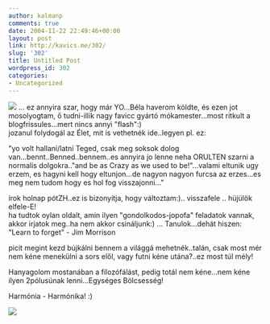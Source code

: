 ```yaml
---
author: kalmanp
comments: true
date: 2004-11-22 22:49:46+00:00
layout: post
link: http://kavics.me/302/
slug: '302'
title: Untitled Post
wordpress_id: 302
categories:
- Uncategorized
---
```


![](http://kavics.freeblog.hu/Files/karikatura.JPG) ... ez annyira szar, hogy már YO...Béla haverom köldte, és ezen jot mosolyogtam, ő tudni-illik nagy favicc gyártó mókamester...most ritkult a blogfrissules...mert nincs annyi "flash":)  
jozanul folydogál az Élet, mit is vethetnék ide..legyen pl. ez:




"yo volt hallani/latni Teged, csak meg soksok dolog van...bennt..Benned..bennem..es annyira jo lenne neha ORULTEN szarni a normalis dolgokra.."and be as Crazy as we used to be!"...valami eltunik ugy erzem, es hagyni kell hogy eltunjon...de nagyon nagyon furcsa az erzes...es meg nem tudom hogy es hol fog visszajonni..."




írok holnap pótZH..ez is bizonyítja, hogy változtam:).. visszafele .. hüjülök elfele-E!  
ha tudtok oylan oldalt, amin ilyen "gondolkodos-jopofa" feladatok vannak, akkor irjatok meg..ha nem akkor csináljunk:) ... Tanulok...dehát hiszen: "Learn to forget" - Jim Morrison




picit megint kezd bújkálni bennem a világgá mehetnék..talán, csak most mér nem kéne menekülni a sors elől, vagy futni kéne utána?..ez most túl mély!




Hanyagolom mostanában a filozófálást, pedig totál nem kéne...nem kéne ilyen 2pólusúnak lenni...Egységes Bölcsesség!




Harmónia - Harmónika! :)




![](http://kavics.freeblog.hu/Files/harmonika.jpg)
